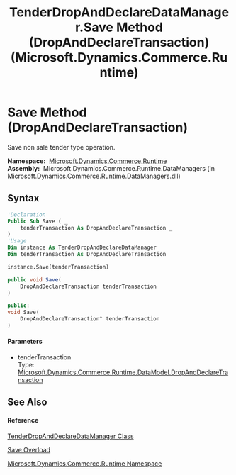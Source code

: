 ﻿---
title: TenderDropAndDeclareDataManager.Save Method (DropAndDeclareTransaction) (Microsoft.Dynamics.Commerce.Runtime)
TOCTitle: Save Method (DropAndDeclareTransaction)
ms:assetid: M:Microsoft.Dynamics.Commerce.Runtime.TenderDropAndDeclareDataManager.Save(Microsoft.Dynamics.Commerce.Runtime.DataModel.DropAndDeclareTransaction)
ms:mtpsurl: https://technet.microsoft.com/en-us/library/microsoft.dynamics.commerce.runtime.tenderdropanddeclaredatamanager.save(v=AX.60)
ms:contentKeyID: 62203088
ms.date: 05/18/2015
mtps_version: v=AX.60
dev_langs:
- vb
- csharp
- c++
---

# Save Method (DropAndDeclareTransaction)

Save non sale tender type operation.

**Namespace:**  [Microsoft.Dynamics.Commerce.Runtime](microsoft-dynamics-commerce-runtime-namespace.md)  
**Assembly:**  Microsoft.Dynamics.Commerce.Runtime.DataManagers (in Microsoft.Dynamics.Commerce.Runtime.DataManagers.dll)

## Syntax

``` vb
'Declaration
Public Sub Save ( _
    tenderTransaction As DropAndDeclareTransaction _
)
'Usage
Dim instance As TenderDropAndDeclareDataManager
Dim tenderTransaction As DropAndDeclareTransaction

instance.Save(tenderTransaction)
```

``` csharp
public void Save(
    DropAndDeclareTransaction tenderTransaction
)
```

``` c++
public:
void Save(
    DropAndDeclareTransaction^ tenderTransaction
)
```

#### Parameters

  - tenderTransaction  
    Type: [Microsoft.Dynamics.Commerce.Runtime.DataModel.DropAndDeclareTransaction](dropanddeclaretransaction-class-microsoft-dynamics-commerce-runtime-datamodel.md)  

## See Also

#### Reference

[TenderDropAndDeclareDataManager Class](tenderdropanddeclaredatamanager-class-microsoft-dynamics-commerce-runtime.md)

[Save Overload](tenderdropanddeclaredatamanager-save-method-microsoft-dynamics-commerce-runtime.md)

[Microsoft.Dynamics.Commerce.Runtime Namespace](microsoft-dynamics-commerce-runtime-namespace.md)

